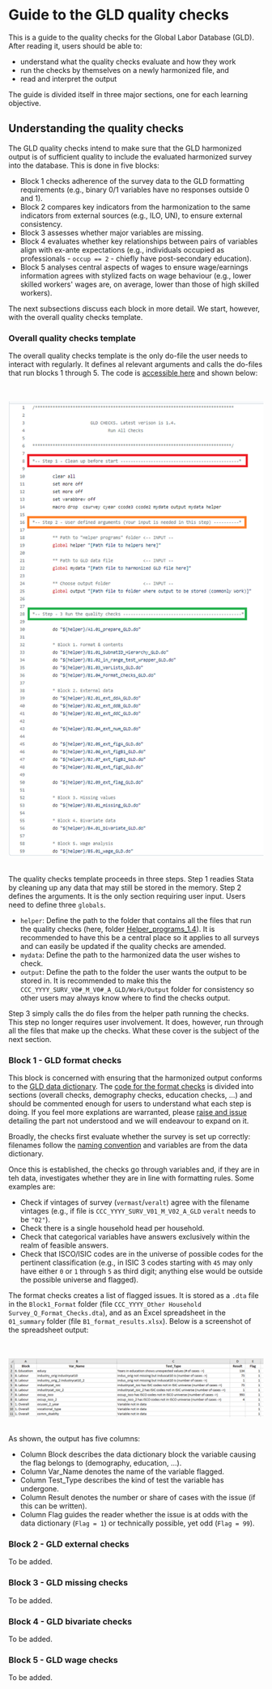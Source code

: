 # Guide to the GLD quality checks

This is a guide to the quality checks for the Global Labor Database (GLD). After reading it, users should be able to:

- understand what the quality checks evaluate and how they work
- run the checks by themselves on a newly harmonized file, and
- read and interpret the output

The guide is divided itself in three major sections, one for each learning objective.

## Understanding the quality checks

The GLD quality checks intend to make sure that the GLD harmonized output is of sufficient quality to include the evaluated harmonized survey into the database. This is done in five blocks:

- Block 1 checks adherence of the survey data to the GLD formatting requirements (e.g., binary 0/1 variables have no responses outside 0 and 1).
- Block 2 compares key indicators from the harmonization to the same indicators from external sources (e.g., ILO, UN), to ensure external consistency.
- Block 3 assesses whether major variables are missing.
- Block 4 evaluates whether key relationships between pairs of variables align with ex-ante expectations (e.g., individuals occupied as professionals - `occup == 2` - chiefly have post-secondary education).
- Block 5 analyses central aspects of wages to ensure wage/earnings information agrees with stylized facts on wage behaviour (e.g., lower skilled workers' wages are, on average, lower than those of high skilled workers).

The next subsections discuss each block in more detail. We start, however, with the overall quality checks template.

### Overall quality checks template

The overall quality checks template is the only do-file the user needs to interact with regularly. It defines al relevant arguments and calls the do-files that run blocks 1 through 5. The code is [accessible here](Template_Q_Checks.do) and shown below:

<br></br>
![screenshot of checks template](utilities/template_pic.png)
<br></br>

The quality checks template proceeds in three steps. Step 1 readies Stata by cleaning up any data that may still be stored in the memory. Step 2 defines the arguments. It is the only section requiring user input. Users need to define three `globals`.

- `helper`: Define the path to the folder that contains all the files that run the quality checks (here, folder [Helper_programs_1.4](Helper_programs_1.4)). It is recommended to have this be a central place so it applies to all surveys and can easily be updated if the quality checks are amended.
- `mydata`: Define the path to the harmonized data the user wishes to check.
- `output`: Define the path to the folder the user wants the output to be stored in. It is recommended to make this the `CCC_YYYY_SURV_V0#_M_V0#_A_GLD/Work/Output` folder for consistency so other users may always know where to find the checks output.

Step 3 simply calls the do files from the helper path running the checks. This step no longer requires user involvement. It does, however, run through all the files that make up the checks. What these cover is the subject of the next section.

### Block 1 - GLD format checks

This block is concerned with ensuring that the harmonized output conforms to the [GLD data dictionary](../A%20-%20Guides%20and%20Documentation/GLD_Dictionary_v01.xlsx). The [code for the format checks](Helper_programs_1.4/B1.04_Format_Checks_GLD.do) is divided into sections (overall checks, demography checks, education checks, ...) and should be commented enough for users to understand what each step is doing. If you feel more explations are warranted, please [raise and issue](https://github.com/worldbank/gld/issues/new/choose) detailing the part not understood and we will endeavour to expand on it.

Broadly, the checks first evaluate whether the survey is set up correctly: filenames follow the [naming convention](../A%20-%20Guides%20and%20Documentation/WB%20Microdata%20Lib%20Folder%20and%20File%20Naming%20Management.docx) and variables are from the data dictionary.

Once this is established, the checks go through variables and, if they are in teh data, investigates whether they are in line with formatting rules. Some examples are:

- Check if vintages of survey (`vermast`/`veralt`) agree with the filename vintages (e.g., if file is `CCC_YYYY_SURV_V01_M_V02_A_GLD` `veralt` needs to be `"02"`).
- Check there is a single household head per household.
- Check that categorical variables have answers exclusively within the realm of feasible answers.
- Check that ISCO/ISIC codes are in the universe of possible codes for the pertinent classification (e.g., in ISIC 3 codes starting with `45` may only have either `0` or `1` through `5` as third digit; anything else would be outside the possible universe and flagged).

The format checks creates a list of flagged issues. It is stored as a `.dta` file in the `Block1_Format` folder (file `CCC_YYYY_Other Household Survey_Q_Format_Checks.dta`), and as an Excel spreadsheet in the `01_summary` folder (file `B1_format_results.xlsx`). Below is a screenshot of the spreadsheet output:

<br></br>
![screenshot of checks template](utilities/b1_output.png)
<br></br>

As shown, the output has five columns:

- Column Block describes the data dictionary block the variable causing the flag belongs to (demography, education, ...).
- Column Var_Name denotes the name of the variable flagged.
- Column Test_Type describes the kind of test the variable has undergone.
- Column Result denotes the number or share of cases with the issue (if this can be written).
- Column Flag guides the reader whether the issue is at odds with the data dictionary (`Flag = 1`) or technically possible, yet odd (`Flag = 99`).

### Block 2 - GLD external checks

To be added.

### Block 3 - GLD missing checks

To be added.

### Block 4 - GLD bivariate checks

To be added.

### Block 5 - GLD wage checks

To be added.
